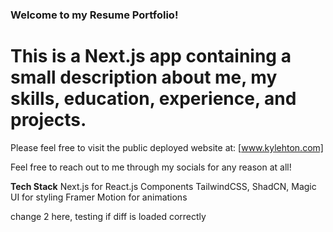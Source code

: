 ### Welcome to my Resume Portfolio!

# This is a Next.js app containing a small description about me, my skills, education, experience, and projects.

Please feel free to visit the public deployed website at:
[www.kylehton.com]

Feel free to reach out to me through my socials for any reason at all! 

**Tech Stack**
Next.js for React.js Components
TailwindCSS, ShadCN, Magic UI for styling
Framer Motion for animations

change 2 here, testing if diff is loaded correctly